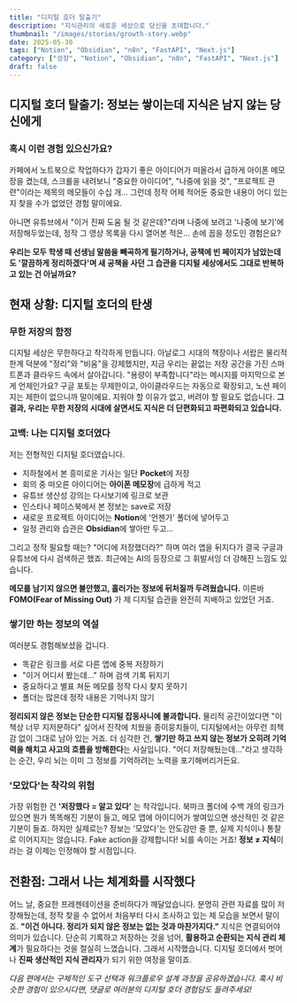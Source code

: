 ```yaml
---
title: "디지털 호더 탈출기"
description: "지식관리의 새로운 세상으로 당신을 초대합니다."
thumbnail: "/images/stories/growth-story.webp"
date: 2025-05-30
tags: ["Notion", "Obsidian", "n8n", "FastAPI", "Next.js"]
category: ["성장", "Notion", "Obsidian", "n8n", "FastAPI", "Next.js"]
draft: false
---
```


## 디지털 호더 탈출기: 정보는 쌓이는데 지식은 남지 않는 당신에게

### 혹시 이런 경험 있으신가요?

카페에서 노트북으로 작업하다가 갑자기 좋은 아이디어가 떠올라서 급하게 아이폰 메모장을 켰는데, 스크롤을 내려보니 "중요한 아이디어", "나중에 읽을 것", "프로젝트 관련"이라는 제목의 메모들이 수십 개... 그런데 정작 어제 적어둔 중요한 내용이 어디 있는지 찾을 수가 없었던 경험 말이에요.

아니면 유튜브에서 "이거 진짜 도움 될 것 같은데?"라며 나중에 보려고 '나중에 보기'에 저장해두었는데, 정작 그 영상 목록을 다시 열어본 적은... 손에 꼽을 정도인 경험은요?

**우리는 모두 학생 때 선생님 말씀을 빼곡하게 필기하거나, 공책에 빈 페이지가 남았는데도 '깔끔하게 정리하겠다'며 새 공책을 사던 그 습관을 디지털 세상에서도 그대로 반복하고 있는 건 아닐까요?**

## 현재 상황: 디지털 호더의 탄생

### 무한 저장의 함정

디지털 세상은 무한하다고 착각하게 만듭니다. 아날로그 시대의 책장이나 서랍은 물리적 한계 덕분에 "정리"와 "비움"을 강제했지만, 지금 우리는 끝없는 저장 공간을 가진 스마트폰과 클라우드 속에서 살아갑니다.
"용량이 부족합니다"라는 메시지를 마지막으로 본 게 언제인가요? 구글 포토는 무제한이고, 아이클라우드는 자동으로 확장되고, 노션 페이지는 제한이 없으니까 말이에요. 지워야 할 이유가 없고, 버려야 할 필요도 없습니다.
**그 결과, 우리는 무한 저장의 시대에 살면서도 지식은 더 단편화되고 파편화되고 있습니다.**

### 고백: 나는 디지털 호더였다

저는 전형적인 디지털 호더였습니다.

- 지하철에서 본 흥미로운 기사는 일단 **Pocket**에 저장
- 회의 중 떠오른 아이디어는 **아이폰 메모장**에 급하게 적고
- 유튜브 생산성 강의는 다시보기에 링크로 보관
- 인스타나 페이스북에서 본 정보는 save로 저장
- 새로운 프로젝트 아이디어는 **Notion**에 '언젠가' 폴더에 넣어두고
- 일정 관리와 습관은 **Obsidian**에 쌓아만 두고...

그리고 정작 필요할 때는? "어디에 저장했더라?" 하며 여러 앱을 뒤지다가 결국 구글과 유튜브에 다시 검색하곤 했죠.
최근에는 AI의 등장으로 그 휘발서잉 더 강해진 느낌도 있습니다. 

**메모를 남기지 않으면 불안했고, 흘러가는 정보에 뒤처질까 두려웠습니다.** 이른바 **FOMO(Fear of Missing Out)** 가 제 디지털 습관을 완전히 지배하고 있었던 거죠.
### 쌓기만 하는 정보의 역설

여러분도 경험해보셨을 겁니다.

- 똑같은 링크를 서로 다른 앱에 중복 저장하기
- "이거 어디서 봤는데..." 하며 검색 기록 뒤지기
- 중요하다고 별표 쳐둔 메모를 정작 다시 찾지 못하기
- 폴더는 많은데 정작 내용은 기억나지 않기

**정리되지 않은 정보는 단순한 디지털 잡동사니에 불과합니다.**
물리적 공간이었다면 "이 책상 너무 지저분하다" 싶어서 진작에 치웠을 종이뭉치들이, 디지털에서는 아무런 죄책감 없이 그대로 남아 있는 거죠.
더 심각한 건, **쌓기만 하고 쓰지 않는 정보가 오히려 기억력을 해치고 사고의 흐름을 방해한다**는 사실입니다. "어디 저장해뒀는데..."라고 생각하는 순간, 우리 뇌는 이미 그 정보를 기억하려는 노력을 포기해버리거든요.

### '모았다'는 착각의 위험

가장 위험한 건 **'저장했다 = 알고 있다'** 는 착각입니다.
북마크 폴더에 수백 개의 링크가 있으면 뭔가 똑똑해진 기분이 들고, 메모 앱에 아이디어가 쌓여있으면 생산적인 것 같은 기분이 들죠. 하지만 실제로는? 정보는 '모았다'는 안도감만 줄 뿐, 실제 지식이나 통찰로 이어지지는 않습니다.
Fake action을 강제합니다! 뇌를 속이는 거죠!
**정보 ≠ 지식**이라는 걸 이제는 인정해야 할 시점입니다.
## 전환점: 그래서 나는 체계화를 시작했다

어느 날, 중요한 프레젠테이션을 준비하다가 깨달았습니다. 분명히 관련 자료를 많이 저장해뒀는데, 정작 찾을 수 없어서 처음부터 다시 조사하고 있는 제 모습을 보면서 말이죠.
**"이건 아니다. 정리가 되지 않은 정보는 없는 것과 마찬가지다."**
지식은 연결되어야 의미가 있습니다. 단순히 기록하고 저장하는 것을 넘어, **활용하고 순환되는 지식 관리 체계**가 필요하다는 것을 절실히 느꼈습니다.
그래서 시작했습니다. 디지털 호더에서 벗어나 **진짜 생산적인 지식 관리자**가 되기 위한 여정을 말이죠.

_다음 편에서는 구체적인 도구 선택과 워크플로우 설계 과정을 공유하겠습니다. 혹시 비슷한 경험이 있으시다면, 댓글로 여러분의 디지털 호더 경험담도 들려주세요!_